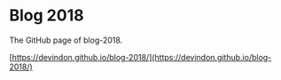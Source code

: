 # Blog 2018

The GitHub page of blog-2018.

[https://devindon.github.io/blog-2018/](https://devindon.github.io/blog-2018/)
